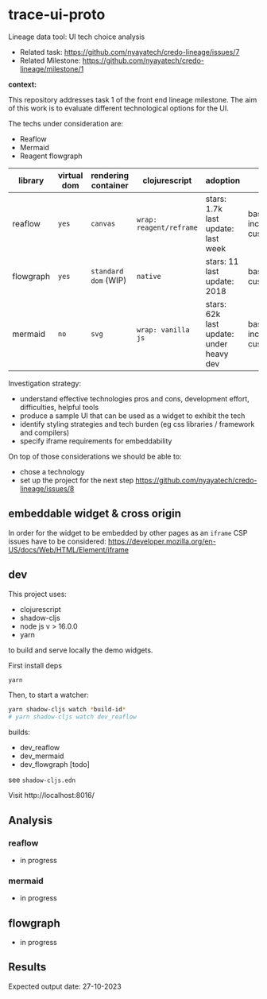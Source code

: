 # trace-ui-proto
Lineage data tool: UI tech choice analysis
* Related task: https://github.com/nyayatech/credo-lineage/issues/7 
* Related Milestone: https://github.com/nyayatech/credo-lineage/milestone/1

**context:**

This repository addresses task 1 of the front end lineage milestone. The aim of this work is to evaluate different technological options for the UI.

The techs under consideration are: 

- Reaflow 
- Mermaid
- Reagent flowgraph 

| library   | virtual dom | rendering container  | clojurescript           | adoption                                     | style                        | relevant features                                 | data structure |
| --------- | ----------- | -------------------- | ----------------------- | -------------------------------------------- | ---------------------------- | ------------------------------------------------- | -------------- |
| reaflow   | `yes`       | `canvas`             | `wrap: reagent/reframe` | stars: 1.7k<br />last update: last week      | basic included, customizable | - rich set of interactions<br />- component hooks | flattened      |
| flowgraph | `yes`       | `standard dom` (WIP) | `native`                | stars: 11<br />last update: 2018             | basic, customizable          | - reagent handlers                                | nested         |
| mermaid   | `no`        | `svg`                | `wrap: vanilla js`      | stars: 62k<br />last update: under heavy dev | basic included, customizable | - static callbacks <br />- dom events             | DSL, flattened |

Investigation strategy:

- understand effective technologies pros and cons, development effort, difficulties, helpful tools  
- produce a sample UI that can be used as a widget to exhibit the tech
- identify styling strategies and tech burden (eg css libraries / framework and compilers)  
- specify iframe requirements for embeddability 

On top of those considerations we should be able to:

- chose a technology
- set up the project for the next step https://github.com/nyayatech/credo-lineage/issues/8  

## embeddable widget & cross origin 

In order for the widget to be embedded by other pages as an `iframe` CSP issues have to be considered: https://developer.mozilla.org/en-US/docs/Web/HTML/Element/iframe

## dev

This project uses:

- clojurescript 
- shadow-cljs 
- node js v > 16.0.0
- yarn

to build and serve locally the demo widgets.

First install deps
```bash
yarn
```

Then, to start a watcher:

```bash
yarn shadow-cljs watch *build-id*
# yarn shadow-cljs watch dev_reaflow
```

builds: 
- dev_reaflow
- dev_mermaid
- dev_flowgraph [todo]

see `shadow-cljs.edn`

Visit http://localhost:8016/


## Analysis

### reaflow

- in progress

### mermaid

- in progress

## flowgraph

- in progress

## Results
Expected output date: 27-10-2023




